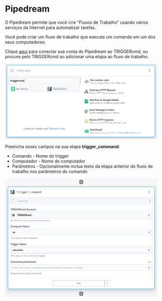 # Pipedream

O Pipedream permite que você crie "Fluxos de Trabalho" usando vários serviços da Internet para automatizar tarefas.

Você pode criar um fluxo de trabalho que executa um comando em um dos seus computadores.

Clique [aqui](https://pipedream.com/apps/triggercmd) para conectar sua conta do Pipedream ao TRIGGERcmd, ou procure pelo TRIGGERcmd ao adicionar uma etapa ao fluxo de trabalho.

![TRIGGERcmd no Pipedream](images/pipe-dream-step.png)

Preencha esses campos na sua etapa **trigger_command**:
* Comando - Nome do trigger
* Computador - Nome do computador
* Parâmetros - Opcionalmente inclua texto da etapa anterior do fluxo de trabalho nos parâmetros do comando

![TRIGGERcmd in Pipedream](images/pipe-dream.png)
